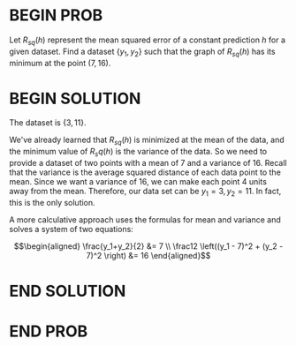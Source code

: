 # BEGIN PROB

<!-- <i>Source: [Spring 2023 Midterm 1](../sp23-midterm1/index.html), Problem 2</i> -->

Let $R_{sq}(h)$ represent the mean squared error of a constant prediction $h$ for a given dataset. Find a dataset $\{y_1, y_2\}$ such that the graph of $R_{sq}(h)$ has its minimum at the point $(7,16)$.

# BEGIN SOLUTION

The dataset is {$3, 11$}.

We've already learned that $R_{sq}(h)$ is minimized at the mean of the data, and the minimum value of $R_sq(h)$ is the variance of the data. So we need to provide a dataset of two points with a mean of $7$ and a variance of $16$. Recall that the variance is the average squared distance of each data point to the mean. Since we want a variance of $16$, we can make each point $4$ units away from the mean. Therefore, our data set can be $y_1 = 3, y_2 = 11.$ In fact, this is the only solution.

A more calculative approach uses the formulas for mean and variance and solves a system of two equations:

$$\begin{aligned} \frac{y_1+y_2}{2} &= 7 \\ \frac12 \left((y_1 - 7)^2 + (y_2 - 7)^2 \right) &= 16 \end{aligned}$$

# END SOLUTION

# END PROB
